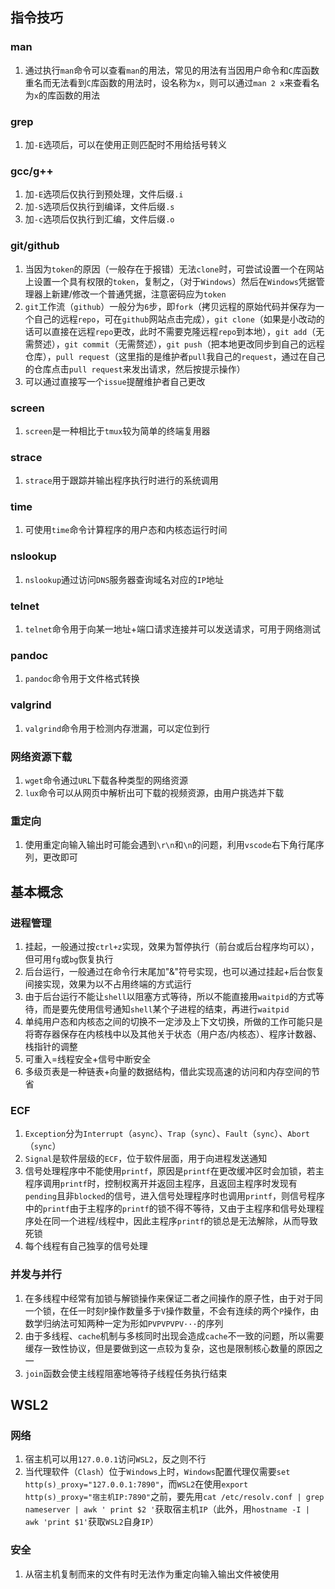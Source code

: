 指令技巧
--------

### man

1.  通过执行`man`命令可以查看`man`的用法，常见的用法有当因用户命令和`C`库函数重名而无法看到`C`库函数的用法时，设名称为`x`，则可以通过`man 2 x`来查看名为`x`的库函数的用法

### grep

1.  加`-E`选项后，可以在使用正则匹配时不用给括号转义

### gcc/g++

1.  加`-E`选项后仅执行到预处理，文件后缀`.i`
2.  加`-S`选项后仅执行到编译，文件后缀`.s`
3.  加`-c`选项后仅执行到汇编，文件后缀`.o`

### git/github

1.  当因为`token`的原因（一般存在于报错）无法`clone`时，可尝试设置一个在网站上设置一个具有权限的`token`，复制之，（对于`Windows`）然后在`Windows`凭据管理器上新建/修改一个普通凭据，注意密码应为`token`
2.  `git`工作流（`github`）一般分为`6`步，即`fork`（拷贝远程的原始代码并保存为一个自己的远程`repo`，可在`github`网站点击完成），`git clone`（如果是小改动的话可以直接在远程`repo`更改，此时不需要克隆远程`repo`到本地），`git add`（无需赘述），`git commit`（无需赘述），`git push`（把本地更改同步到自己的远程仓库），`pull request`（这里指的是维护者`pull`我自己的`request`，通过在自己的仓库点击`pull request`来发出请求，然后按提示操作）
3.  可以通过直接写一个`issue`提醒维护者自己更改

### screen

1.  `screen`是一种相比于`tmux`较为简单的终端复用器

### strace

1.  `strace`用于跟踪并输出程序执行时进行的系统调用

### time

1.  可使用`time`命令计算程序的用户态和内核态运行时间

### nslookup

1.  `nslookup`通过访问`DNS`服务器查询域名对应的`IP`地址

### telnet

1.  `telnet`命令用于向某一地址+端口请求连接并可以发送请求，可用于网络测试

### pandoc

1. `pandoc`命令用于文件格式转换

### valgrind

1. `valgrind`命令用于检测内存泄漏，可以定位到行

### 网络资源下载

1.  `wget`命令通过`URL`下载各种类型的网络资源
2.  `lux`命令可以从网页中解析出可下载的视频资源，由用户挑选并下载

### 重定向

1.  使用重定向输入输出时可能会遇到`\r\n`和`\n`的问题，利用`vscode`右下角行尾序列，更改即可

基本概念
--------

### 进程管理

1.  挂起，一般通过按`ctrl+z`实现，效果为暂停执行（前台或后台程序均可以），但可用`fg`或`bg`恢复执行
2.  后台运行，一般通过在命令行末尾加"&"符号实现，也可以通过挂起+后台恢复间接实现，效果为以不占用终端的方式运行
3.  由于后台运行不能让`shell`以阻塞方式等待，所以不能直接用`waitpid`的方式等待，而是要先使用信号通知`shell`某个子进程的结束，再进行`waitpid`
4.  单纯用户态和内核态之间的切换不一定涉及上下文切换，所做的工作可能只是将寄存器保存在内核栈中以及其他关于状态（用户态/内核态）、程序计数器、栈指针的调整
5.  可重入=线程安全+信号中断安全
6.  多级页表是一种链表+向量的数据结构，借此实现高速的访问和内存空间的节省

### ECF

1.  `Exception`分为`Interrupt`（`async`）、`Trap`（`sync`）、`Fault`（`sync`）、`Abort`（`sync`）
2.  `Signal`是软件层级的`ECF`，位于软件层面，用于向进程发送通知
3.  信号处理程序中不能使用`printf`，原因是`printf`在更改缓冲区时会加锁，若主程序调用`printf`时，控制权离开并返回主程序，且返回主程序时发现有`pending`且非`blocked`的信号，进入信号处理程序时也调用`printf`，则信号程序中的`printf`由于主程序的`printf`的锁不得不等待，又由于主程序和信号处理程序处在同一个进程/线程中，因此主程序`printf`的锁总是无法解除，从而导致死锁
4.  每个线程有自己独享的信号处理

### 并发与并行

1.  在多线程中经常有加锁与解锁操作来保证二者之间操作的原子性，由于对于同一个锁，在任一时刻`P`操作数量多于`V`操作数量，不会有连续的两个`P`操作，由数学归纳法可知两种一定为形如`PVPVPVPV···`的序列
2.  由于多线程、`cache`机制与多核同时出现会造成`cache`不一致的问题，所以需要缓存一致性协议，但是要做到这一点较为复杂，这也是限制核心数量的原因之一
3.  `join`函数会使主线程阻塞地等待子线程任务执行结束

WSL2
----

### 网络

1.  宿主机可以用`127.0.0.1`访问`WSL2`，反之则不行
2.  当代理软件（`Clash`）位于`Windows`上时，`Windows`配置代理仅需要`set
    http(s)_proxy="127.0.0.1:7890"`，而`WSL2`在使用`export
    http(s)_proxy="宿主机IP:7890"`之前，要先用`cat /etc/resolv.conf |
    grep nameserver | awk ' print $2 '`获取宿主机`IP`（此外，用`hostname
    -I | awk 'print $1'`获取`WSL2`自身`IP`）

### 安全

1.  从宿主机复制而来的文件有时无法作为重定向输入输出文件被使用